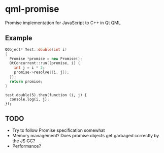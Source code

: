 # qml-promise

Promise implementation for JavaScript to C++ in Qt QML

## Example

```cpp
QObject* Test::double(int i)
{
  Promise *promise = new Promise();
  QtConcurrent::run([promise, i] {
    int j = i * 2;
    promise->resolve({i, j});
  });
  return promise;
}
```

```javasript
test.double(5).then(function (i, j) {
  console.log(i, j);
});
```


## TODO

* Try to follow Promise specification somewhat
* Memory management? Does promise objects get garbaged correctly by the JS GC?
* Performance?
